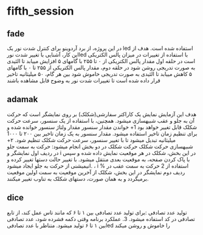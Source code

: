 # fifth_session
## fade
در این پروژه، از برد آردوینو برای کنترل شدت نور یک led استفاده شده است. هدف از این کار، آشنایی با تغییر شدت نورled با استفاده از تغییرات در میزان پالس الکتریکی است
در حلقه اول مقدار پالس الکتریکی از ۰ تا ۲۵۵ با گامهای ۵ افزایش مییابد تا الئیدی به صورت تدریجی روشن شود
در حلقه دوم، مقدار پالس الکتریکی از ۲۵۵ تا ۰ با گامهای ۵ کاهش مییابد تا الئیدی به صورت تدریجی خاموش شود
بین هر گام، ۵۰ میلیثانیه تاخیر قرار داده شده است تا تغییرات شدت نور به وضوح قابل مشاهده باشند
## adamak
هدف این آزمایش نمایش یک کاراکتر سفارشی(شکلک) بر روی نمایشگر است که حرکت آن به جلو و عقب شبیهسازی میشود.
همچنین، با استفاده از یک سنسور، سرعت حرکت شکلک قابل تغییر خواهد بود
1+ خواندن مقدار سنسور
مقدار ولتاژ سنسور خوانده شده و برای تنظیم زمان تاخیر استفاده میشود. مقدار سنسور به یک زمان تاخیر بین ۲۰۰ تا 1۰۰۰
میلیثانیه تبدیل میشود تا با تغییر سنسور، سرعت حرکت شکلک تنظیم شود.
۲+ شبیهسازی حرکت شکلک
حرکت شکلک در دو بخش انجام میشود:
حرکت به سمت جلو در ردیف اول نمایشگر 
و i در این بخش، شکلک در هر موقعیت نمایش داده شده و سپس با پاک کردن صفحه، به موقعیت بعدی منتقل میشود. با تغییر
حالت دستها تغییر کرده و انیمیشنی از حرکت به جلو ایجاد میشود. ، i % استفاده از 2
حرکت به سمت عقب در ردیف دوم نمایشگر 
در این بخش، شکلک از آخرین موقعیت به سمت اولین موقعیت برمیگردد و به همان صورت، دستهای شکلک به تناوب تغییر
میکنند.
## dice


تولید عدد تصادفی :برای تولید عدد تصادفی بین ۱ تا ۶ که مانند تاس عمل کند، از تابع تصادفی در کد استفاده میشود. 
3. عملکرد برنامه
وقتی دکمه فشرده شود، عدد تصادفی بین ۱ تا ۶ تولید میشود. 
متناظر با عدد تصادفیled  را خاموش و روشن میکند


